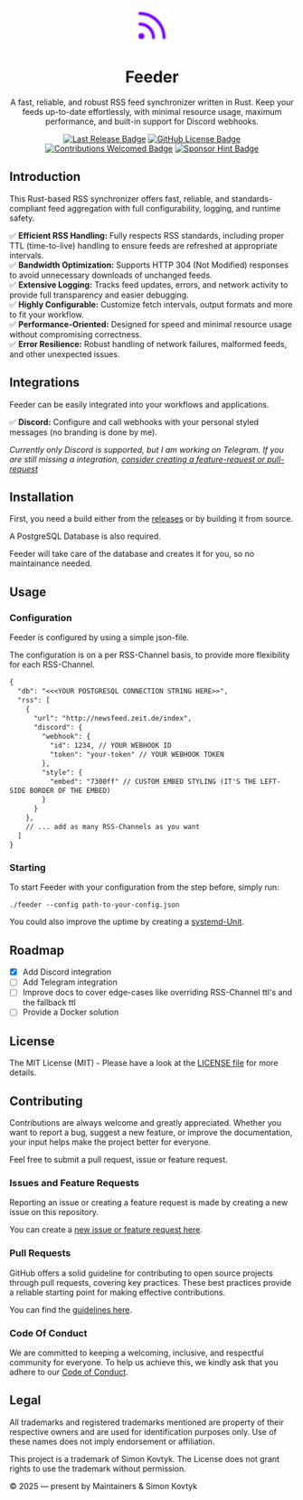 <div align="center">

  <img width="64" height="64" src="./docs/logo.svg" />

  # Feeder
  A fast, reliable, and robust RSS feed synchronizer written in Rust. Keep your feeds up-to-date effortlessly, with minimal resource usage, maximum performance, and built-in support for Discord webhooks.

  [![Last Release Badge](https://img.shields.io/github/v/release/simonkovtyk/feeder?sort=semver&display_name=release&color=7300ff&labelColor=27272a)](../../releases/latest)
  [![GitHub License Badge](https://img.shields.io/github/license/simonkovtyk/feeder?color=7300ff&labelColor=27272a)](./LICENSE)
  [![Contributions Welcomed Badge](https://img.shields.io/badge/contributions-welcomed-7300ff?labelColor=27272a)](#contributing)
  [![Sponsor Hint Badge](https://img.shields.io/badge/❤️-Sponsor_it-%23dc2626?style=flat&labelColor=27272a)](https://github.com/sponsors/simonkovtyk/)

</div>

## Introduction
This Rust-based RSS synchronizer offers fast, reliable, and standards-compliant feed aggregation with full configurability, logging, and runtime safety.

✅ **Efficient RSS Handling:** Fully respects RSS standards, including proper TTL (time-to-live) handling to ensure feeds are refreshed at appropriate intervals.  
✅ **Bandwidth Optimization:** Supports HTTP 304 (Not Modified) responses to avoid unnecessary downloads of unchanged feeds.  
✅ **Extensive Logging:** Tracks feed updates, errors, and network activity to provide full transparency and easier debugging.  
✅ **Highly Configurable:** Customize fetch intervals, output formats and more to fit your workflow.  
✅ **Performance-Oriented:** Designed for speed and minimal resource usage without compromising correctness.  
✅ **Error Resilience:** Robust handling of network failures, malformed feeds, and other unexpected issues.

## Integrations
Feeder can be easily integrated into your workflows and applications.

✅ **Discord:** Configure and call webhooks with your personal styled messages (no branding is done by me).

*Currently only Discord is supported, but I am working on Telegram. If you are still missing a integration, [consider creating a feature-request or pull-request](#contributing)*

## Installation

First, you need a build either from the [releases](../../releases/latest) or by building it from source.

A PostgreSQL Database is also required.

Feeder will take care of the database and creates it for you, so no maintainance needed.

## Usage
### Configuration
Feeder is configured by using a simple json-file.

The configuration is on a per RSS-Channel basis, to provide more flexibility for each RSS-Channel.

```json5
{
  "db": "<<<YOUR POSTGRESQL CONNECTION STRING HERE>>",
  "rss": [
    {
      "url": "http://newsfeed.zeit.de/index",
      "discord": {
        "webhook": {
          "id": 1234, // YOUR WEBHOOK ID
          "token": "your-token" // YOUR WEBHOOK TOKEN
        },
        "style": {
          "embed": "7300ff" // CUSTOM EMBED STYLING (IT'S THE LEFT-SIDE BORDER OF THE EMBED)
        }
      }
    },
    // ... add as many RSS-Channels as you want
  ]
}
```
### Starting
To start Feeder with your configuration from the step before, simply run:
```shell
./feeder --config path-to-your-config.json
```

You could also improve the uptime by creating a [systemd-Unit](https://wiki.archlinux.org/title/Systemd).

## Roadmap
- [x] Add Discord integration
- [ ] Add Telegram integration
- [ ] Improve docs to cover edge-cases like overriding RSS-Channel ttl's and the fallback ttl
- [ ] Provide a Docker solution

## License
The MIT License (MIT) - Please have a look at the [LICENSE file](./LICENSE) for more details.

## Contributing
Contributions are always welcome and greatly appreciated. Whether you want to report a bug, suggest a new feature, or improve the documentation, your input helps make the project better for everyone.

Feel free to submit a pull request, issue or feature request.

### Issues and Feature Requests
Reporting an issue or creating a feature request is made by creating a new issue on this repository.

You can create a [new issue or feature request here](../../issues/new/choose).

### Pull Requests
GitHub offers a solid guideline for contributing to open source projects through pull requests, covering key practices. These best practices provide a reliable starting point for making effective contributions.

You can find the [guidelines here](https://docs.github.com/get-started/exploring-projects-on-github/contributing-to-a-project).

### Code Of Conduct
We are committed to keeping a welcoming, inclusive, and respectful community for everyone. To help us achieve this, we kindly ask that you adhere to our [Code of Conduct](./CODE_OF_CONDUCT.md).

## Legal

All trademarks and registered trademarks mentioned are property of their respective owners and are used for identification purposes only. Use of these names does not imply endorsement or affiliation.

This project is a trademark of Simon Kovtyk. The License does not grant rights to use the trademark without permission.

© 2025 — present by Maintainers & Simon Kovtyk
